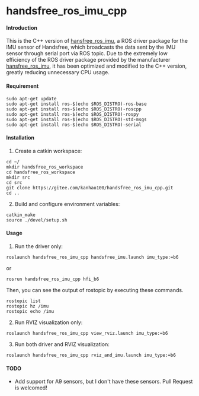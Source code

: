 # handsfree_ros_imu_cpp

#### Introduction
This is the C++ version of [hansfree_ros_imu](https://gitee.com/HANDS-FREE/handsfree_ros_imu), a ROS driver package for the IMU sensor of Handsfree, which broadcasts the data sent by the IMU sensor through serial port via ROS topic. Due to the extremely low efficiency of the ROS driver package provided by the manufacturer [hansfree_ros_imu](https://gitee.com/HANDS-FREE/handsfree_ros_imu), it has been optimized and modified to the C++ version, greatly reducing unnecessary CPU usage.

#### Requirement
```
sudo apt-get update
sudo apt-get install ros-$(echo $ROS_DISTRO)-ros-base
sudo apt-get install ros-$(echo $ROS_DISTRO)-roscpp
sudo apt-get install ros-$(echo $ROS_DISTRO)-rospy
sudo apt-get install ros-$(echo $ROS_DISTRO)-std-msgs
sudo apt-get install ros-$(echo $ROS_DISTRO)-serial
```

#### Installation

1. Create a catkin workspace:
```
cd ~/
mkdir handsfree_ros_workspace
cd handsfree_ros_workspace
mkdir src
cd src
git clone https://gitee.com/kanhao100/handsfree_ros_imu_cpp.git
cd ..
```
2. Build and configure environment variables:
```
catkin_make
source ./devel/setup.sh
```

#### Usage

1. Run the driver only:
```
roslaunch handsfree_ros_imu_cpp handsfree_imu.launch imu_type:=b6
```
or
```
rosrun handsfree_ros_imu_cpp hfi_b6
```
Then, you can see the output of rostopic by executing these commands.
```
rostopic list
rostopic hz /imu
rostopic echo /imu
```

2. Run RVIZ visualization only:
```
roslaunch handsfree_ros_imu_cpp view_rviz.launch imu_type:=b6
```

3. Run both driver and RVIZ visualization:
```
roslaunch handsfree_ros_imu_cpp rviz_and_imu.launch imu_type:=b6
```

#### TODO
- Add support for A9 sensors, but I don't have these sensors. Pull Request is welcomed!
